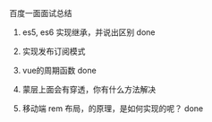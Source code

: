 百度一面面试总结

1. es5, es6 实现继承，并说出区别   done

2. 实现发布订阅模式

3. vue的周期函数    done

4. 蒙层上面会有穿透，你有什么方法解决

5. 移动端 rem 布局，的原理，是如何实现的呢？ done




